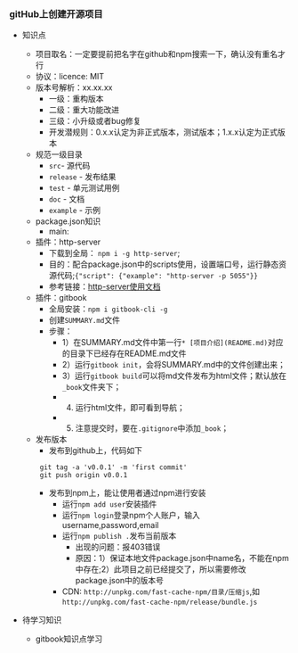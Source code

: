 ### gitHub上创建开源项目
- 知识点
    + 项目取名：一定要提前把名字在github和npm搜索一下，确认没有重名才行
    + 协议：licence: MIT
    + 版本号解析：xx.xx.xx
       + 一级：重构版本
       + 二级：重大功能改进
       + 三级：小升级或者bug修复
       + 开发潜规则：0.x.x认定为非正式版本，测试版本；1.x.x认定为正式版本
    + 规范一级目录
       + `src`- 源代码
       + `release` - 发布结果
       + `test` - 单元测试用例
       + `doc` - 文档
       + `example` - 示例
    + package.json知识
       + main: 
    + 插件：http-server
       + 下载到全局： `npm i -g http-server`;
       + 目的：配合package.json中的scripts使用，设置端口号，运行静态资源代码;`{"script": {"example": "http-server -p 5055"}}`
       + 参考链接：[http-server使用文档](https://www.npmjs.com/package/http-server)
    + 插件：gitbook
       + 全局安装：`npm i gitbook-cli -g`
       + 创建`SUMMARY.md`文件
       + 步骤：
         + 1）在SUMMARY.md文件中第一行`* [项目介绍](README.md)`对应的目录下已经存在README.md文件
         + 2）运行`gitbook init`，会将SUMMARY.md中的文件创建出来；
         + 3）运行`gitbook build`可以将md文件发布为html文件；默认放在`_book`文件夹下；
         + 4) 运行html文件，即可看到导航；
         + 5) 注意提交时，要在`.gitignore`中添加`_book`；
    + 发布版本
       + 发布到github上，代码如下
       ```
        git tag -a 'v0.0.1' -m 'first commit'
        git push origin v0.0.1
       ```
       + 发布到npm上，能让使用者通过npm进行安装
         + 运行`npm add user`安装插件
         + 运行`npm login`登录npm个人账户，输入username,password,email
         + 运行`npm publish .`发布当前版本
            + 出现的问题：报403错误
            + 原因：1）保证本地文件package.json中name名，不能在npm中存在;2）此项目之前已经提交了，所以需要修改package.json中的版本号
         + CDN: `http://unpkg.com/fast-cache-npm/目录/压缩js`,如`http://unpkg.com/fast-cache-npm/release/bundle.js`

       
- 待学习知识
   + gitbook知识点学习